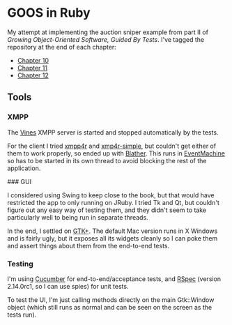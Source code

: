 # GOOS in Ruby

My attempt at implementing the auction sniper example from part II of *Growing
Object-Oriented Software, Guided By Tests*. I've tagged the repository at the
end of each chapter:

* [Chapter 10](https://github.com/kerryb/goos-ruby/tree/chapter-10)
* [Chapter 11](https://github.com/kerryb/goos-ruby/tree/chapter-11)
* [Chapter 12](https://github.com/kerryb/goos-ruby/tree/chapter-12)

## Tools

### XMPP

The [Vines](http://www.getvines.org/) XMPP server is started and stopped
automatically by the tests.

For the client I tried [xmpp4r](http://home.gna.org/xmpp4r/) and
[xmp4r-simple](https://github.com/blaine/xmpp4r-simple), but couldn't get
either of them to work properly, so ended up with
[Blather](https://github.com/adhearsion/blather).  This runs in
[EventMachine](http://rubyeventmachine.com/) so has to be started in its own
thread to avoid blocking the rest of the application.

### GUI

I considered using Swing to keep close to the book, but that would have
restricted the app to only running on JRuby. I tried Tk and Qt, but couldn't
figure out any easy way of testing them, and they didn't seem to take
particularly well to being run in separate threads.

In the end, I settled on [GTK+](http://www.gtk.org/). The default Mac version
runs in X Windows and is fairly ugly, but it exposes all its widgets cleanly so
I can poke them and assert things about them from the end-to-end tests.

### Testing

I'm using [Cucumber](http://cukes.info/) for end-to-end/acceptance tests, and
[RSpec](http://rspec.info/) (version 2.14.0rc1, so I can use spies) for unit
tests.

To test the UI, I'm just calling methods directly on the main Gtk::Window
object (which still runs as normal and can be seen on the screen as the tests
run).
